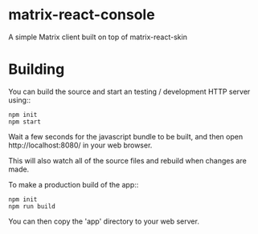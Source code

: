 matrix-react-console
====================

A simple Matrix client built on top of matrix-react-skin

Building
========

You can build the source and start an testing / development HTTP server using::

	npm init
	npm start

Wait a few seconds for the javascript bundle to be built, and then open
http://localhost:8080/ in your web browser.

This will also watch all of the source files and rebuild when changes are
made.

To make a production build of the app::

	npm init
	npm run build

You can then copy the 'app' directory to your web server.

